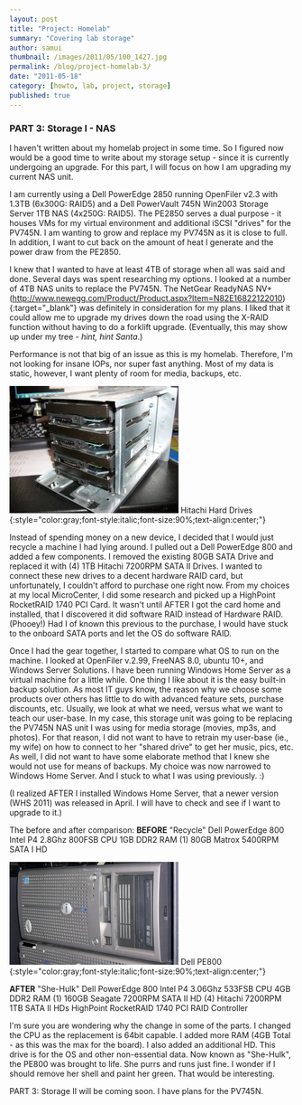 ```yaml
---
layout: post
title: "Project: Homelab"
summary: "Covering lab storage"
author: samui
thumbnail: /images/2011/05/100_1427.jpg 
permalink: /blog/project-homelab-3/
date: "2011-05-18"
category: [howto, lab, project, storage]
published: true
---
```


### PART 3: Storage I - NAS

I haven't written about my homelab project in some time. So I figured now would be a good time to write about my storage setup - since it is currently undergoing an upgrade. For this part, I will focus on how I am upgrading my current NAS unit.

I am currently using a Dell PowerEdge 2850 running OpenFiler v2.3 with 1.3TB (6x300G: RAID5) and a Dell PowerVault 745N Win2003 Storage Server 1TB NAS (4x250G: RAID5). The PE2850 serves a dual purpose - it houses VMs for my virtual environment and additional iSCSI "drives" for the PV745N. I am wanting to grow and replace my PV745N as it is close to full. In addition, I want to cut back on the amount of heat I generate and the power draw from the PE2850.

I knew that I wanted to have at least 4TB of storage when all was said and done. Several days was spent researching my options. I looked at a number of 4TB NAS units to replace the PV745N. The NetGear ReadyNAS NV+ (http://www.newegg.com/Product/Product.aspx?Item=N82E16822122010){:target="_blank"} was definitely in consideration for my plans. I liked that it could allow me to upgrade my drives down the road using the X-RAID function without having to do a forklift upgrade. (Eventually, this may show up under my tree - *hint, hint Santa*.)

Performance is not that big of an issue as this is my homelab. Therefore, I'm not looking for insane IOPs, nor super fast anything. Most of my data is static, however, I want plenty of room for media, backups, etc.

![Hitachi Hard Drives](/images/2011/05/100_1434-300x225.jpg)
Hitachi Hard Drives
{:style="color:gray;font-style:italic;font-size:90%;text-align:center;"}

Instead of spending money on a new device, I decided that I would just recycle a machine I had lying around. I pulled out a Dell PowerEdge 800 and added a few components. I removed the existing 80GB SATA Drive and replaced it with (4) 1TB Hitachi 7200RPM SATA II Drives. I wanted to connect these new drives to a decent hardware RAID card, but unfortunately, I couldn't afford to purchase one right now. From my choices at my local MicroCenter, I did some research and picked up a HighPoint RocketRAID 1740 PCI Card. It wasn't until AFTER I got the card home and installed, that I discovered it did software RAID instead of Hardware RAID. (Phooey!) Had I of known this previous to the purchase, I would have stuck to the onboard SATA ports and let the OS do software RAID.

Once I had the gear together, I started to compare what OS to run on the machine. I looked at OpenFiler v.2.99, FreeNAS 8.0, ubuntu 10+, and Windows Server Solutions. I have been running Windows Home Server as a virtual machine for a little while. One thing I like about it is the easy built-in backup solution. As most IT guys know, the reason why we choose some products over others has little to do with advanced feature sets, purchase discounts, etc. Usually, we look at what we need, versus what we want to teach our user-base. In my case, this storage unit was going to be replacing the PV745N NAS unit I was using for media storage (movies, mp3s, and photos). For that reason, I did not want to have to retrain my user-base (ie., my wife) on how to connect to her "shared drive" to get her music, pics, etc. As well, I did not want to have some elaborate method that I knew she would not use for means of backups. My choice was now narrowed to Windows Home Server. And I stuck to what I was using previously. :)

(I realized AFTER I installed Windows Home Server, that a newer version (WHS 2011) was released in April. I will have to check and see if I want to upgrade to it.)

The before and after comparison: **BEFORE** "Recycle" Dell PowerEdge 800 Intel P4 2.8Ghz 800FSB CPU 1GB DDR2 RAM (1) 80GB Matrox 5400RPM SATA I HD

![Dell PowerEdge 800](/images/2011/05/100_1442-300x182.jpg)
Dell PE800
{:style="color:gray;font-style:italic;font-size:90%;text-align:center;"} 

**AFTER** "She-Hulk" Dell PowerEdge 800 Intel P4 3.06Ghz 533FSB CPU 4GB DDR2 RAM (1) 160GB Seagate 7200RPM SATA II HD (4) Hitachi 7200RPM 1TB SATA II HDs HighPoint RocketRAID 1740 PCI RAID Controller

I'm sure you are wondering why the change in some of the parts. I changed the CPU as the replacement is 64bit capable. I added more RAM (4GB Total - as this was the max for the board). I also added an additional HD. This drive is for the OS and other non-essential data. Now known as "She-Hulk", the PE800 was brought to life. She purrs and runs just fine. I wonder if I should remove her shell and paint her green. That would be interesting.

PART 3: Storage II will be coming soon. I have plans for the PV745N.
